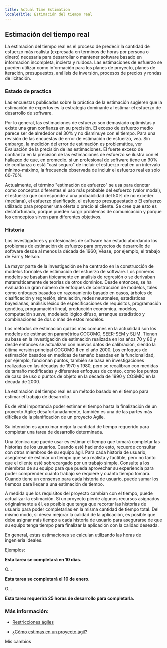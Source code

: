 ```yaml
---
title: Actual Time Estimation
localeTitle: Estimación del tiempo real
---
```

## Estimación del tiempo real

La estimación del tiempo real es el proceso de predecir la cantidad de esfuerzo más realista (expresada en términos de horas por persona o dinero) necesaria para desarrollar o mantener software basado en información incompleta, incierta y ruidosa. Las estimaciones de esfuerzo se pueden utilizar como información para los planes de proyecto, planes de iteración, presupuestos, análisis de inversión, procesos de precios y rondas de licitación.

### Estado de practica

Las encuestas publicadas sobre la práctica de la estimación sugieren que la estimación de expertos es la estrategia dominante al estimar el esfuerzo de desarrollo de software.

Por lo general, las estimaciones de esfuerzo son demasiado optimistas y existe una gran confianza en su precisión. El exceso de esfuerzo medio parece ser de alrededor del 30% y no disminuye con el tiempo. Para una revisión de las encuestas de error de estimación de esfuerzo, vea. Sin embargo, la medición del error de estimación es problemática, ver Evaluación de la precisión de las estimaciones. El fuerte exceso de confianza en la precisión de las estimaciones de esfuerzo se ilustra con el hallazgo de que, en promedio, si un profesional de software tiene un 90% de confianza o está "casi seguro" de incluir el esfuerzo real en un intervalo mínimo-máximo, la frecuencia observada de incluir el esfuerzo real es solo 60-70%

Actualmente, el término "estimación de esfuerzo" se usa para denotar como conceptos diferentes el uso más probable del esfuerzo (valor modal), el esfuerzo que corresponde a una probabilidad del 50% de no exceder (mediana), el esfuerzo planificado, el esfuerzo presupuestado o El esfuerzo utilizado para proponer una oferta o precio al cliente. Se cree que esto es desafortunado, porque pueden surgir problemas de comunicación y porque los conceptos sirven para diferentes objetivos.

### Historia

Los investigadores y profesionales de software han estado abordando los problemas de estimación de esfuerzo para proyectos de desarrollo de software desde al menos la década de 1960; Véase, por ejemplo, el trabajo de Farr y Nelson.

La mayor parte de la investigación se ha centrado en la construcción de modelos formales de estimación del esfuerzo de software. Los primeros modelos se basaban típicamente en análisis de regresión o se derivaban matemáticamente de teorías de otros dominios. Desde entonces, se ha evaluado un gran número de enfoques de construcción de modelos, tales como enfoques basados ​​en razonamiento basado en casos, árboles de clasificación y regresión, simulación, redes neuronales, estadísticas bayesianas, análisis léxico de especificaciones de requisitos, programación genética, programación lineal, producción económica. modelos, computación suave, modelado lógico difuso, arranque estadístico y combinaciones de dos o más de estos modelos.

Los métodos de estimación quizás más comunes en la actualidad son los modelos de estimación paramétrica COCOMO, SEER-SEM y SLIM. Tienen su base en la investigación de estimación realizada en los años 70 y 80 y desde entonces se actualizan con nuevos datos de calibración, siendo la última versión principal COCOMO II en el año 2000. Los enfoques de estimación basados ​​en medidas de tamaño basadas en la funcionalidad, por ejemplo, funcionan puntos, también se basa en investigaciones realizadas en las décadas de 1970 y 1980, pero se recalibran con medidas de tamaño modificadas y diferentes enfoques de conteo, como los puntos de caso de uso o puntos de objeto en la década de 1990 y COSMIC en la década de 2000.

La estimación del tiempo real es un método basado en el tiempo para estimar el trabajo de desarrollo.

Es de vital importancia poder estimar el tiempo hasta la finalización de un proyecto Agile; desafortunadamente, también es una de las partes más difíciles de la planificación de un proyecto Agile.

Su intención es aproximar mejor la cantidad de tiempo requerido para completar una tarea de desarrollo determinada.

Una técnica que puede usar es estimar el tiempo que tomará completar las historias de los usuarios. Cuando esté haciendo esto, recuerde consultar con otros miembros de su equipo ágil. Para cada historia de usuario, asegúrese de estimar un tiempo que sea realista y factible, pero no tanto que el cliente esté sobrecargado por un trabajo simple. Consulte a los miembros de su equipo para que pueda aprovechar su experiencia para poder comprender cuánto trabajo se requiere y cuánto tiempo tomará. Cuando tiene un consenso para cada historia de usuario, puede sumar los tiempos para llegar a una estimación de tiempo.

A medida que los requisitos del proyecto cambian con el tiempo, puede actualizar la estimación. Si un proyecto pierde algunos recursos asignados originalmente a él, es posible que tenga que recortar las historias de usuario para poder completarlas en la misma cantidad de tiempo total. Del mismo modo, si desea mejorar la calidad de la aplicación, es posible que deba asignar más tiempo a cada historia de usuario para asegurarse de que su equipo tenga tiempo para finalizar la aplicación con la calidad deseada.

En general, estas estimaciones se calculan utilizando las horas de ingeniería ideales.

Ejemplos:

**Esta tarea se completará en 10 días.**

O…

**Esta tarea se completará el 10 de enero.**

O…

**Esta tarea requerirá 25 horas de desarrollo para completarla.**

### Más información:

*   [Restricciones ágiles](http://www.brighthubpm.com/agile/50212-the-agile-triangle-value-quality-and-constraints/)
    
*   [¿Cómo estimas en un proyecto ágil?](http://info.thoughtworks.com/rs/thoughtworks2/images/twebook-perspectives-estimation_1.pdf)

Mis cambios
